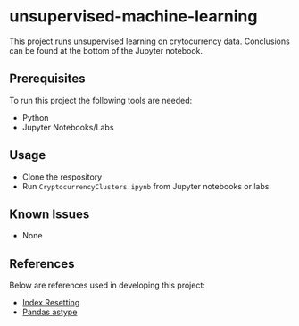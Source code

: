 # unsupervised-machine-learning

This project runs unsupervised learning on crytocurrency data. Conclusions can be found at the bottom of the Jupyter notebook.

## Prerequisites

To run this project the following tools are needed:

* Python
* Jupyter Notebooks/Labs

## Usage

* Clone the respository
* Run `CryptocurrencyClusters.ipynb` from Jupyter notebooks or labs

## Known Issues

* None

## References

Below are references used in developing this project:

* [Index Resetting](https://stackoverflow.com/questions/40755680/how-to-reset-index-pandas-dataframe-after-dropna-pandas-dataframe)
* [Pandas astype](https://pandas.pydata.org/docs/reference/api/pandas.DataFrame.astype.html)
